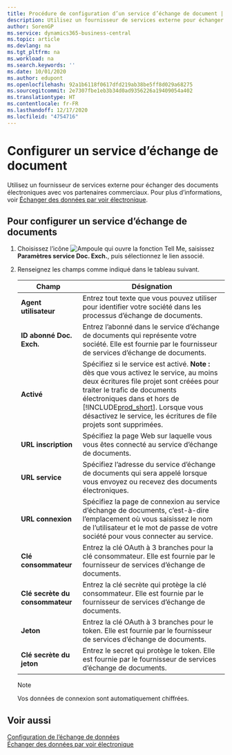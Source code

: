 ```yaml
---
title: Procédure de configuration d’un service d’échange de document | Microsoft Docs
description: Utilisez un fournisseur de services externe pour échanger des documents électroniques avec vos partenaires commerciaux.
author: SorenGP
ms.service: dynamics365-business-central
ms.topic: article
ms.devlang: na
ms.tgt_pltfrm: na
ms.workload: na
ms.search.keywords: ''
ms.date: 10/01/2020
ms.author: edupont
ms.openlocfilehash: 92a1b6118f0617dfd219ab38be5ff8d029a68275
ms.sourcegitcommit: 2e7307fbe1eb3b34d0ad9356226a19409054a402
ms.translationtype: HT
ms.contentlocale: fr-FR
ms.lasthandoff: 12/17/2020
ms.locfileid: "4754716"
---
```

# <a name="set-up-a-document-exchange-service"></a>Configurer un service d’échange de document
Utilisez un fournisseur de services externe pour échanger des documents électroniques avec vos partenaires commerciaux. Pour plus d’informations, voir [Échanger des données par voir électronique](across-data-exchange.md).  

## <a name="to-set-up-a-document-exchange-service"></a>Pour configurer un service d’échange de documents  
1. Choisissez l’icône ![Ampoule qui ouvre la fonction Tell Me](media/ui-search/search_small.png "Dites-moi ce que vous voulez faire"), saisissez **Paramètres service Doc. Exch.**, puis sélectionnez le lien associé.  
2. Renseignez les champs comme indiqué dans le tableau suivant.  

    |Champ|Désignation|  
    |---------------------------------|---------------------------------------|  
    |**Agent utilisateur**|Entrez tout texte que vous pouvez utiliser pour identifier votre société dans les processus d’échange de documents.|  
    |**ID abonné Doc. Exch.**|Entrez l’abonné dans le service d’échange de documents qui représente votre société. Elle est fournie par le fournisseur de services d’échange de documents.|  
    |**Activé**|Spécifiez si le service est activé. **Note :** dès que vous activez le service, au moins deux écritures file projet sont créées pour traiter le trafic de documents électroniques dans et hors de [!INCLUDE[prod_short](includes/prod_short.md)]. Lorsque vous désactivez le service, les écritures de file projets sont supprimées.|  
    |**URL inscription**|Spécifiez la page Web sur laquelle vous vous êtes connecté au service d’échange de documents.|  
    |**URL service**|Spécifiez l’adresse du service d’échange de documents qui sera appelé lorsque vous envoyez ou recevez des documents électroniques.|  
    |**URL connexion**|Spécifiez la page de connexion au service d’échange de documents, c’est-à-dire l’emplacement où vous saisissez le nom de l’utilisateur et le mot de passe de votre société pour vous connecter au service.|  
    |**Clé consommateur**|Entrez la clé OAuth à 3 branches pour la clé consommateur. Elle est fournie par le fournisseur de services d’échange de documents.|  
    |**Clé secrète du consommateur**|Entrez la clé secrète qui protège la clé consommateur. Elle est fournie par le fournisseur de services d’échange de documents.|  
    |**Jeton**|Entrez la clé OAuth à 3 branches pour le token. Elle est fournie par le fournisseur de services d’échange de documents.|  
    |**Clé secrète du jeton**|Entrez le secret qui protège le token. Elle est fournie par le fournisseur de services d’échange de documents.|  

    > [!NOTE]  
    > Vos données de connexion sont automatiquement chiffrées.

## <a name="see-also"></a>Voir aussi  
[Configuration de l’échange de données](across-set-up-data-exchange.md)  
[Échanger des données par voir électronique](across-data-exchange.md)
